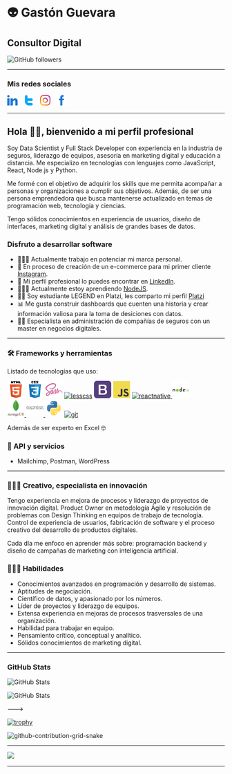 # 👽 Gastón Guevara

## Consultor Digital

![GitHub followers](https://img.shields.io/github/followers/gastigk?label=Follow%20me%20on%20GitHub&style=for-the-badge)

---

### Mis redes sociales

[<img src='./assets/linkedin.png' alt='LinkedIn' width='24' style='width:24px; margin-right: 10px;'/>](https://www.linkedin.com/in/gastiguevara/)
[<img src='./assets/twitter.png' alt='Twitter' width='24' style='width:24px; margin-right: 10px;'/>](https://twitter.com/gastigk)
[<img src='./assets/instagram.png' alt='instagram' width='24' style='width:24px; margin-right: 10px;'/>](https://www.instagram.com/gastigk/)
[<img src='./assets/facebook.png' alt='Facebook' width='24' style='width:24px; margin-right: 10px;'/>](https://www.facebook.com/gastigk)

---

## Hola 👋🏻, bienvenido a mi perfil profesional

Soy Data Scientist y Full Stack Developer con experiencia en la industria de seguros, liderazgo de equipos, asesoría en marketing digital y educación a distancia. Me especializo en tecnologías con lenguajes como JavaScript, React, Node.js y Python.

Me formé con el objetivo de adquirir los skills que me permita acompañar a personas y organizaciones a cumplir sus objetivos. Además, de ser una persona emprendedora que busca mantenerse actualizado en temas de programación web, tecnología y ciencias.

Tengo sólidos conocimientos en experiencia de usuarios, diseño de interfaces, marketing digital y análisis de grandes bases de datos.

### Disfruto a desarrollar software

- 👨🏻‍💻 Actualmente trabajo en potenciar mi marca personal.
- 💼 En proceso de creación de un e-commerce para mi primer cliente [Instagram](https://www.instagram.com/ancestral_velas).
- 🤺 Mi perfil profesional lo puedes encontrar en [LinkedIn](https://www.linkedin.com/in/gastiguevara).
- 👨🏻‍🔬 Actualmente estoy aprendiendo [NodeJS](https://github.com/gastigk/Node.js).
- 👨‍🏫 Soy estudiante LEGEND en Platzi, les comparto mi perfil [Platzi](https://platzi.com/p/gastigk/)
- 📊 Me gusta construir dashboards que cuenten una historia y crear información valiosa para la toma de desiciones con datos.
- 👨‍💼 Especialista en administración de compañías de seguros con un master en negocios digitales.

---

### 🛠 Frameworks y herramientas

Listado de tecnologías que uso:

<a href="https://www.w3.org/html/" target="_blank"> <img src="https://raw.githubusercontent.com/devicons/devicon/master/icons/html5/html5-original-wordmark.svg" alt="html5" width="40" height="40"/></a> 
<a href="https://www.w3schools.com/css/" target="_blank"> <img src="https://raw.githubusercontent.com/devicons/devicon/master/icons/css3/css3-original-wordmark.svg" alt="css3" width="40" height="40"/></a> 
<a href="https://www.w3.org/sass/" target="_blank"><img src="https://raw.githubusercontent.com/devicons/devicon/master/icons/sass/sass-original.svg" alt="sass" style="max-width:100%;" width="40" height="40"></a> 
<a href="https://lesscss.org/" target="_blank"><img src="https://cdn.iconscout.com/icon/free/png-256/less-18-1175145.png" alt="lesscss" style="max-width:100%;" width="40" ></a>
<a target="_blank" rel="" href="https://raw.githubusercontent.com/github/explore/80688e429a7d4ef2fca1e82350fe8e3517d3494d/topics/bootstrap/bootstrap.png"> <img src="https://raw.githubusercontent.com/github/explore/80688e429a7d4ef2fca1e82350fe8e3517d3494d/topics/bootstrap/bootstrap.png" style="max-width: 100%;" height="40"></a> <a href="https://developer.mozilla.org/en-US/docs/Web/JavaScript" target="_blank"> <img src="https://raw.githubusercontent.com/devicons/devicon/master/icons/javascript/javascript-original.svg" alt="Javascript" width="40" height="40"/></a> 
<a href="https://reactnative.dev/" target="_blank" rel="noreferrer"> <img src="https://reactnative.dev/img/header_logo.svg" alt="reactnative" width="40" height="40"/> </a> 
<a href="https://nodejs.org/" target="_blank" rel="gastigk"> <img src="https://raw.githubusercontent.com/devicons/devicon/master/icons/nodejs/nodejs-original-wordmark.svg" alt="nodejs"  height="40"/> </a>  
<a href="https://www.mongodb.com/" target="_blank" rel="gastigk"> <img src="https://raw.githubusercontent.com/devicons/devicon/master/icons/mongodb/mongodb-original-wordmark.svg" alt="mongodb.com"  height="40"/> </a>
<a href="https://www.express.com/" target="_blank" rel="gastigk"> <img src="https://raw.githubusercontent.com/devicons/devicon/master/icons/express/express-original-wordmark.svg" alt="express.com"  height="40"/> </a>
<a href="https://www.python.org" rel="nofollow"> <img src="https://raw.githubusercontent.com/devicons/devicon/master/icons/python/python-original.svg" alt="python" style="max-width: 100%;" width="40" height="40"></a> 
<a href="https://git-scm.com/" target="_blank" rel="noreferrer"> <img src="https://www.vectorlogo.zone/logos/git-scm/git-scm-icon.svg" alt="git" width="40" height="40"/> </a> 

Además de ser experto en Excel 🤓

### 🚀 API y servicios

- Mailchimp, Postman, WordPress

---

### 👨🏻‍🎨 Creativo, especialista en innovación

Tengo experiencia en mejora de procesos y liderazgo de proyectos de innovación digital. Product Owner en metodología Ágile y resolución de problemas con Design Thinking en equipos de trabajo de tecnología. Control de experiencia de usuarios, fabricación de software y el proceso creativo del desarrollo de productos digitales.

Cada día me enfoco en aprender más sobre: programación backend y diseño de campañas de marketing con inteligencia artificial.

### 👨🏻‍🚀 Habilidades

- Conocimientos avanzados en programación y desarrollo de sistemas.
- Aptitudes de negociación.
- Científico de datos, y apasionado por los números.
- Líder de proyectos y liderazgo de equipos.
- Extensa experiencia en mejoras de procesos trasversales de una organización.
- Habilidad para trabajar en equipo.
- Pensamiento crítico, conceptual y analítico.
- Sólidos conocimientos de marketing digital.

---

### GitHub Stats

![GitHub Stats](https://github-readme-stats.vercel.app/api/top-langs/?username=gastigk&theme=gruvbox&hide_border=true&include_all_commits=true&count_private=false&layout=compact)

![GitHub Stats](https://github-readme-stats.anuraghazra1.vercel.app/api?username=gastigk&show_icons=true&include_all_commits=true&theme=dark&count_private=true "Datos de Gastón Guevara")

--->

[![trophy](https://github-profile-trophy.vercel.app/?username=gastigk&theme=gruvbox&margin-w=15&margin-h=15&no-bg=true&column=3)](https://github.com/ryo-ma/github-profile-trophy)

![github-contribution-grid-snake](https://user-images.githubusercontent.com/90142173/154796318-e529fdc7-2132-4ce7-8417-06b71cf02506.svg)
 
 ----
 
[![](https://visitcount.itsvg.in/api?id=gastigk&icon=2&color=6&pretty=true)](https://github-visitor-counter-pro.vercel.app)

---
